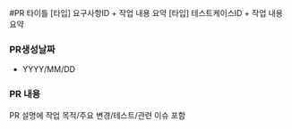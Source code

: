 #PR 타이틀
[타입] 요구사항ID + 작업 내용 요약
[타입] 테스트케이스ID + 작업 내용 요약


### PR생성날짜
* YYYY/MM/DD


### PR 내용
PR 설명에 작업 목적/주요 변경/테스트/관련 이슈 포함



